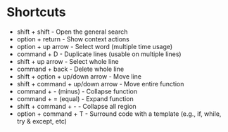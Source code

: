 # Shortcuts
- shift + shift - Open the general search
- option + return - Show context actions
- option + up arrow - Select word (multiple time usage)
- command + D - Duplicate lines (usable on multiple lines)
- shift + up arrow - Select whole line
- command + back - Delete whole line
- shift + option + up/down arrow - Move line
- shift + command + up/down arrow - Move entire function
- command + - (minus) - Collapse function
- command + = (equal) - Expand function
- shift + command + - - Collapse all region
- option + command + T - Surround code with a template (e.g., if, while, try & except, etc)
